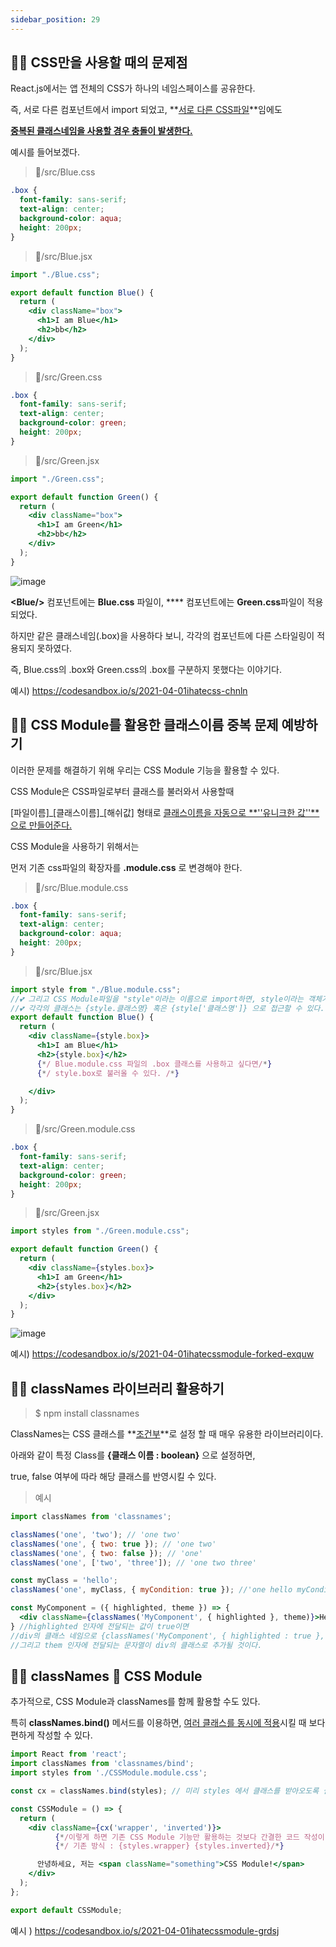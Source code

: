 ```yaml
---
sidebar_position: 29
---
```



## 🌹🎉 CSS만을 사용할 때의 문제점



React.js에서는 앱 전체의 CSS가 하나의 네임스페이스를 공유한다.  

즉, 서로 다른 컴포넌트에서 import 되었고,  **<u>서로 다른 CSS파일</u>**임에도 

<u>**중복된 클래스네임을 사용할 경우 충돌이 발생한다.**</u>



예시를 들어보겠다.



> 📂/src/Blue.css

```css
.box {
  font-family: sans-serif;
  text-align: center;
  background-color: aqua;
  height: 200px;
}

```

> 📂/src/Blue.jsx

```jsx
import "./Blue.css";

export default function Blue() {
  return (
    <div className="box">
      <h1>I am Blue</h1>
      <h2>bb</h2>
    </div>
  );
}

```




> 📂/src/Green.css

```css
.box {
  font-family: sans-serif;
  text-align: center;
  background-color: green;
  height: 200px;
}

```

> 📂/src/Green.jsx

```jsx
import "./Green.css";

export default function Green() {
  return (
    <div className="box">
      <h1>I am Green</h1>
      <h2>bb</h2>
    </div>
  );
}

```

![image](https://user-images.githubusercontent.com/75282888/113502723-1288ec00-9569-11eb-8c80-06f7ced612cc.png)

**\<Blue/>** 컴포넌트에는 **Blue.css** 파일이, \**<Green/>** 컴포넌트에는 **Green.css**파일이 적용되었다. 

하지만 같은 클래스네임(.box)을 사용하다 보니, 각각의 컴포넌트에 다른 스타일링이 적용되지 못하였다.

즉, Blue.css의 .box와 Green.css의 .box를 구분하지 못했다는 이야기다.



예시) https://codesandbox.io/s/2021-04-01ihatecss-chnln





## 🌹🎉 CSS Module를 활용한 클래스이름 중복 문제 예방하기



이러한 문제를 해결하기 위해 우리는 CSS Module 기능을 활용할 수 있다.

CSS Module은 CSS파일로부터 클래스를 불러와서 사용할때

\[파일이름]\_[클래스이름]\_[해쉬값] 형태로 <u>클래스이름을 자동으로 **''유니크한 값''**으로 만들어준다.</u>



CSS Module을 사용하기 위해서는

먼저 기존 css파일의 확장자를 **.module.css** 로 변경해야 한다.

> 📂/src/Blue.module.css

```css
.box {
  font-family: sans-serif;
  text-align: center;
  background-color: aqua;
  height: 200px;
}

```








> 📂/src/Blue.jsx

```jsx
import style from "./Blue.module.css";
//💕 그리고 CSS Module파일을 "style"이라는 이름으로 import하면, style이라는 객체가 만들어진다.
//💕 각각의 클래스는 {style.클래스명} 혹은 {style['클래스명']} 으로 접근할 수 있다.
export default function Blue() {
  return (
    <div className={style.box}>
      <h1>I am Blue</h1>
      <h2>{style.box}</h2>
      {*/ Blue.module.css 파일의 .box 클래스를 사용하고 싶다면/*}
      {*/ style.box로 불러올 수 있다. /*}

    </div>
  );
}


```




> 📂/src/Green.module.css

```css
.box {
  font-family: sans-serif;
  text-align: center;
  background-color: green;
  height: 200px;
}

```

> 📂/src/Green.jsx

```jsx
import styles from "./Green.module.css";

export default function Green() {
  return (
    <div className={styles.box}>
      <h1>I am Green</h1>
      <h2>{styles.box}</h2>
    </div>
  );
}


```

![image](https://user-images.githubusercontent.com/75282888/113503085-9ee7de80-956a-11eb-8edd-f290409b8c21.png)



예시)  https://codesandbox.io/s/2021-04-01ihatecssmodule-forked-exquw





## 🌹🎉 classNames 라이브러리 활용하기



> $ npm install classnames



ClassNames는 CSS 클래스를 **<u>조건부</u>**로 설정 할 때 매우 유용한 라이브러리이다.

아래와 같이 특정 Class를 **{클래스 이름 : boolean}** 으로 설정하면,

true, false 여부에 따라 해당 클래스를 반영시킬 수 있다.

> 예시

```jsx	
import classNames from 'classnames';

classNames('one', 'two'); // 'one two'
classNames('one', { two: true }); // 'one two'
classNames('one', { two: false }); // 'one'
classNames('one', ['two', 'three']); // 'one two three'

const myClass = 'hello';
classNames('one', myClass, { myCondition: true }); //'one hello myCondition'

const MyComponent = ({ highlighted, theme }) => {
  <div className={classNames('MyComponent', { highlighted }, theme)}>Hello</div>
} //highlighted 인자에 전달되는 값이 true이면 
//div의 클래스 네임으로 {classNames('MyComponent', { highlighted : true }, theme)}이 전달될 것이다.
//그리고 them 인자에 전달되는 문자열이 div의 클래스로 추가될 것이다.


```









## 🌹🎉 classNames 💖 CSS Module 



추가적으로, CSS Module과 classNames를 함께 활용할 수도 있다. 

특히 **classNames.bind()** 메서드를 이용하면, <u>여러 클래스를 동시에 적용</u>시킬 때 보다 편하게 작성할 수 있다.

```jsx
import React from 'react';
import classNames from 'classnames/bind';
import styles from './CSSModule.module.css';

const cx = classNames.bind(styles); // 미리 styles 에서 클래스를 받아오도록 설정하고

const CSSModule = () => {
  return (
    <div className={cx('wrapper', 'inverted')}> 
          {*/이렇게 하면 기존 CSS Module 기능만 활용하는 것보다 간결한 코드 작성이 가능해진다./*}
          {*/ 기존 방식 : {styles.wrapper} {styles.inverted}/*}

      안녕하세요, 저는 <span className="something">CSS Module!</span>
    </div>
  );
};

export default CSSModule;

```



예시 ) https://codesandbox.io/s/2021-04-01ihatecssmodule-grdsj
